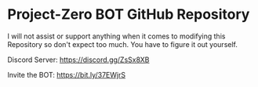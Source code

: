 # Project-Zero BOT GitHub Repository

I will not assist or support anything when it comes to modifying this Repository so don't expect too much. You have to figure it out yourself.

Discord Server: https://discord.gg/ZsSx8XB

Invite the BOT: https://bit.ly/37EWjrS
